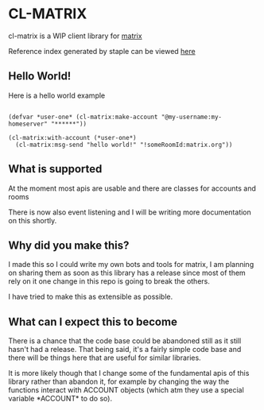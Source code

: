 # CL-MATRIX
cl-matrix is a WIP client library for [matrix](https://matrix.org)

Reference index generated by staple can be viewed [here](https://gnuxie.gitlab.io/cl-matrix)

## Hello World!
Here is a hello world example

```

(defvar *user-one* (cl-matrix:make-account "@my-username:my-homeserver" "******"))

(cl-matrix:with-account (*user-one*)
  (cl-matrix:msg-send "hello world!" "!someRoomId:matrix.org"))
```

## What is supported
At the moment most apis are usable and there are classes for accounts and rooms

There is now also event listening and I will be writing more documentation on this shortly.

## Why did you make this?
I made this so I could write my own bots and tools for matrix, I am planning on sharing them as soon as this library has a release since most of them rely on it one change in this repo is going to break the others.

I have tried to make this as extensible as possible.

## What can I expect this to become
There is a chance that the code base could be abandoned still as it still hasn't had a release.
That being said, it's a fairly simple code base and there will be things here that are useful for similar libraries.

It is more likely though that I change some of the fundamental apis of this library rather than abandon it, for example by changing the way the functions interact with ACCOUNT objects (which atm they use a special variable \*ACCOUNT\* to do so).
